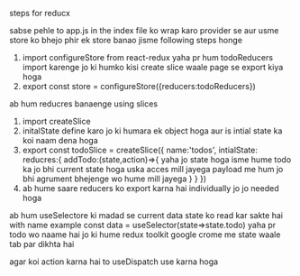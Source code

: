 steps for reducx

sabse pehle to app.js in the index file ko wrap karo provider se aur usme store ko bhejo
phir ek store banao jisme following steps honge
1. import configureStore from react-redux
yaha pr hum todoReducers import karenge jo ki humko kisi create slice waale page se export kiya hoga
2. export const store = configureStore({reducers:todoReducers})

ab hum reducres banaenge using slices
1. import createSlice
2. initalState define karo jo ki humara ek object hoga aur is intial state ka koi naam dena hoga
3. export const todoSlice = createSlice({
    name:'todos',
    intialState:
    reducres:{
        addTodo:(state,action)=>{
            yaha jo state hoga isme hume todo ka jo bhi current state hoga uska acces mill jayega
            payload me hum jo bhi agrument bhejenge wo hume mill jayega
        }
    }
})
4. ab hume saare reducers ko export karna hai individually jo jo needed hoga

ab hum useSelectore ki madad se current data state ko read kar sakte hai with name example
const data = useSelector(state=>state.todo)
yaha pr todo wo naame hai jo ki hume redux toolkit google crome me state waale tab par dikhta hai

agar koi action karna hai to useDispatch use karna hoga

